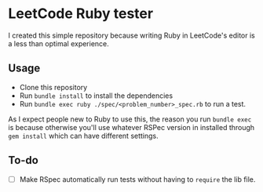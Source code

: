 # LeetCode Ruby tester

I created this simple repository because writing Ruby in LeetCode's editor is a
less than optimal experience.

## Usage

- Clone this repository
- Run `bundle install`  to install the dependencies
- Run `bundle exec ruby ./spec/<problem_number>_spec.rb`  to run a test.

As I expect people new to Ruby to use this, the reason you run `bundle exec`  is
because otherwise you'll use whatever RSPec version in installed through `gem install`
which can have different settings.

## To-do

- [ ] Make RSpec automatically run tests without having to `require` the lib file.
